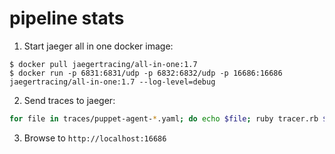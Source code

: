 # pipeline stats

1. Start jaeger all in one docker image:

```
$ docker pull jaegertracing/all-in-one:1.7
$ docker run -p 6831:6831/udp -p 6832:6832/udp -p 16686:16686 jaegertracing/all-in-one:1.7 --log-level=debug
```

2. Send traces to jaeger:

```bash
for file in traces/puppet-agent-*.yaml; do echo $file; ruby tracer.rb $file; done
```

3. Browse to `http://localhost:16686`
